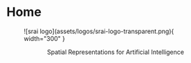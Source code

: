 # Home

<figure markdown>
  ![srai logo](assets/logos/srai-logo-transparent.png){ width="300" }
</figure>

<!-- <p align="center">
    <em>srai is a Python module integrating many geo-related algorithms in a single package with unified API. It aims to provide simple and efficient solutions to geospatial problems that are accessible to everybody and reusable in various contexts where geospatial data can be used.</em>
</p> -->

<p align="center">
Spatial Representations for Artificial Intelligence
</p>
